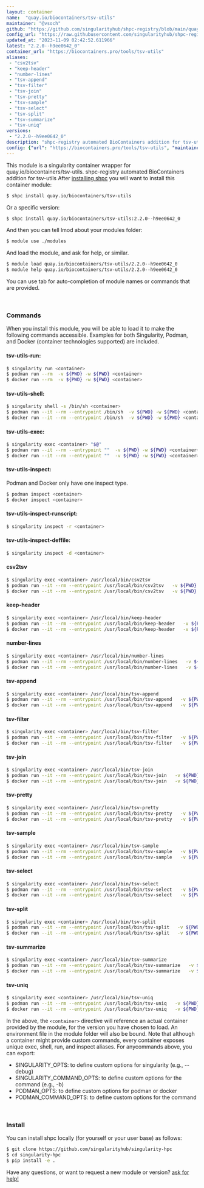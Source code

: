 ```yaml
---
layout: container
name:  "quay.io/biocontainers/tsv-utils"
maintainer: "@vsoch"
github: "https://github.com/singularityhub/shpc-registry/blob/main/quay.io/biocontainers/tsv-utils/container.yaml"
config_url: "https://raw.githubusercontent.com/singularityhub/shpc-registry/main/quay.io/biocontainers/tsv-utils/container.yaml"
updated_at: "2023-11-09 02:42:52.611966"
latest: "2.2.0--h9ee0642_0"
container_url: "https://biocontainers.pro/tools/tsv-utils"
aliases:
 - "csv2tsv"
 - "keep-header"
 - "number-lines"
 - "tsv-append"
 - "tsv-filter"
 - "tsv-join"
 - "tsv-pretty"
 - "tsv-sample"
 - "tsv-select"
 - "tsv-split"
 - "tsv-summarize"
 - "tsv-uniq"
versions:
 - "2.2.0--h9ee0642_0"
description: "shpc-registry automated BioContainers addition for tsv-utils"
config: {"url": "https://biocontainers.pro/tools/tsv-utils", "maintainer": "@vsoch", "description": "shpc-registry automated BioContainers addition for tsv-utils", "latest": {"2.2.0--h9ee0642_0": "sha256:aecdc81d23a00151711286d9cd8cd2c96b0537a44b2184fd21c591a98699dc8e"}, "tags": {"2.2.0--h9ee0642_0": "sha256:aecdc81d23a00151711286d9cd8cd2c96b0537a44b2184fd21c591a98699dc8e"}, "docker": "quay.io/biocontainers/tsv-utils", "aliases": {"csv2tsv": "/usr/local/bin/csv2tsv", "keep-header": "/usr/local/bin/keep-header", "number-lines": "/usr/local/bin/number-lines", "tsv-append": "/usr/local/bin/tsv-append", "tsv-filter": "/usr/local/bin/tsv-filter", "tsv-join": "/usr/local/bin/tsv-join", "tsv-pretty": "/usr/local/bin/tsv-pretty", "tsv-sample": "/usr/local/bin/tsv-sample", "tsv-select": "/usr/local/bin/tsv-select", "tsv-split": "/usr/local/bin/tsv-split", "tsv-summarize": "/usr/local/bin/tsv-summarize", "tsv-uniq": "/usr/local/bin/tsv-uniq"}}
---
```


This module is a singularity container wrapper for quay.io/biocontainers/tsv-utils.
shpc-registry automated BioContainers addition for tsv-utils
After [installing shpc](#install) you will want to install this container module:


```bash
$ shpc install quay.io/biocontainers/tsv-utils
```

Or a specific version:

```bash
$ shpc install quay.io/biocontainers/tsv-utils:2.2.0--h9ee0642_0
```

And then you can tell lmod about your modules folder:

```bash
$ module use ./modules
```

And load the module, and ask for help, or similar.

```bash
$ module load quay.io/biocontainers/tsv-utils/2.2.0--h9ee0642_0
$ module help quay.io/biocontainers/tsv-utils/2.2.0--h9ee0642_0
```

You can use tab for auto-completion of module names or commands that are provided.

<br>

### Commands

When you install this module, you will be able to load it to make the following commands accessible.
Examples for both Singularity, Podman, and Docker (container technologies supported) are included.

#### tsv-utils-run:

```bash
$ singularity run <container>
$ podman run --rm  -v ${PWD} -w ${PWD} <container>
$ docker run --rm  -v ${PWD} -w ${PWD} <container>
```

#### tsv-utils-shell:

```bash
$ singularity shell -s /bin/sh <container>
$ podman run --it --rm --entrypoint /bin/sh  -v ${PWD} -w ${PWD} <container>
$ docker run --it --rm --entrypoint /bin/sh  -v ${PWD} -w ${PWD} <container>
```

#### tsv-utils-exec:

```bash
$ singularity exec <container> "$@"
$ podman run --it --rm --entrypoint ""  -v ${PWD} -w ${PWD} <container> "$@"
$ docker run --it --rm --entrypoint ""  -v ${PWD} -w ${PWD} <container> "$@"
```

#### tsv-utils-inspect:

Podman and Docker only have one inspect type.

```bash
$ podman inspect <container>
$ docker inspect <container>
```

#### tsv-utils-inspect-runscript:

```bash
$ singularity inspect -r <container>
```

#### tsv-utils-inspect-deffile:

```bash
$ singularity inspect -d <container>
```


#### csv2tsv

```bash
$ singularity exec <container> /usr/local/bin/csv2tsv
$ podman run --it --rm --entrypoint /usr/local/bin/csv2tsv   -v ${PWD} -w ${PWD} <container> -c " $@"
$ docker run --it --rm --entrypoint /usr/local/bin/csv2tsv   -v ${PWD} -w ${PWD} <container> -c " $@"
```


#### keep-header

```bash
$ singularity exec <container> /usr/local/bin/keep-header
$ podman run --it --rm --entrypoint /usr/local/bin/keep-header   -v ${PWD} -w ${PWD} <container> -c " $@"
$ docker run --it --rm --entrypoint /usr/local/bin/keep-header   -v ${PWD} -w ${PWD} <container> -c " $@"
```


#### number-lines

```bash
$ singularity exec <container> /usr/local/bin/number-lines
$ podman run --it --rm --entrypoint /usr/local/bin/number-lines   -v ${PWD} -w ${PWD} <container> -c " $@"
$ docker run --it --rm --entrypoint /usr/local/bin/number-lines   -v ${PWD} -w ${PWD} <container> -c " $@"
```


#### tsv-append

```bash
$ singularity exec <container> /usr/local/bin/tsv-append
$ podman run --it --rm --entrypoint /usr/local/bin/tsv-append   -v ${PWD} -w ${PWD} <container> -c " $@"
$ docker run --it --rm --entrypoint /usr/local/bin/tsv-append   -v ${PWD} -w ${PWD} <container> -c " $@"
```


#### tsv-filter

```bash
$ singularity exec <container> /usr/local/bin/tsv-filter
$ podman run --it --rm --entrypoint /usr/local/bin/tsv-filter   -v ${PWD} -w ${PWD} <container> -c " $@"
$ docker run --it --rm --entrypoint /usr/local/bin/tsv-filter   -v ${PWD} -w ${PWD} <container> -c " $@"
```


#### tsv-join

```bash
$ singularity exec <container> /usr/local/bin/tsv-join
$ podman run --it --rm --entrypoint /usr/local/bin/tsv-join   -v ${PWD} -w ${PWD} <container> -c " $@"
$ docker run --it --rm --entrypoint /usr/local/bin/tsv-join   -v ${PWD} -w ${PWD} <container> -c " $@"
```


#### tsv-pretty

```bash
$ singularity exec <container> /usr/local/bin/tsv-pretty
$ podman run --it --rm --entrypoint /usr/local/bin/tsv-pretty   -v ${PWD} -w ${PWD} <container> -c " $@"
$ docker run --it --rm --entrypoint /usr/local/bin/tsv-pretty   -v ${PWD} -w ${PWD} <container> -c " $@"
```


#### tsv-sample

```bash
$ singularity exec <container> /usr/local/bin/tsv-sample
$ podman run --it --rm --entrypoint /usr/local/bin/tsv-sample   -v ${PWD} -w ${PWD} <container> -c " $@"
$ docker run --it --rm --entrypoint /usr/local/bin/tsv-sample   -v ${PWD} -w ${PWD} <container> -c " $@"
```


#### tsv-select

```bash
$ singularity exec <container> /usr/local/bin/tsv-select
$ podman run --it --rm --entrypoint /usr/local/bin/tsv-select   -v ${PWD} -w ${PWD} <container> -c " $@"
$ docker run --it --rm --entrypoint /usr/local/bin/tsv-select   -v ${PWD} -w ${PWD} <container> -c " $@"
```


#### tsv-split

```bash
$ singularity exec <container> /usr/local/bin/tsv-split
$ podman run --it --rm --entrypoint /usr/local/bin/tsv-split   -v ${PWD} -w ${PWD} <container> -c " $@"
$ docker run --it --rm --entrypoint /usr/local/bin/tsv-split   -v ${PWD} -w ${PWD} <container> -c " $@"
```


#### tsv-summarize

```bash
$ singularity exec <container> /usr/local/bin/tsv-summarize
$ podman run --it --rm --entrypoint /usr/local/bin/tsv-summarize   -v ${PWD} -w ${PWD} <container> -c " $@"
$ docker run --it --rm --entrypoint /usr/local/bin/tsv-summarize   -v ${PWD} -w ${PWD} <container> -c " $@"
```


#### tsv-uniq

```bash
$ singularity exec <container> /usr/local/bin/tsv-uniq
$ podman run --it --rm --entrypoint /usr/local/bin/tsv-uniq   -v ${PWD} -w ${PWD} <container> -c " $@"
$ docker run --it --rm --entrypoint /usr/local/bin/tsv-uniq   -v ${PWD} -w ${PWD} <container> -c " $@"
```



In the above, the `<container>` directive will reference an actual container provided
by the module, for the version you have chosen to load. An environment file in the
module folder will also be bound. Note that although a container
might provide custom commands, every container exposes unique exec, shell, run, and
inspect aliases. For anycommands above, you can export:

 - SINGULARITY_OPTS: to define custom options for singularity (e.g., --debug)
 - SINGULARITY_COMMAND_OPTS: to define custom options for the command (e.g., -b)
 - PODMAN_OPTS: to define custom options for podman or docker
 - PODMAN_COMMAND_OPTS: to define custom options for the command

<br>

### Install

You can install shpc locally (for yourself or your user base) as follows:

```bash
$ git clone https://github.com/singularityhub/singularity-hpc
$ cd singularity-hpc
$ pip install -e .
```

Have any questions, or want to request a new module or version? [ask for help!](https://github.com/singularityhub/singularity-hpc/issues)